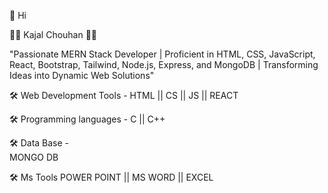 👋 Hi

👩‍💻 Kajal Chouhan 👩‍💻


"Passionate MERN Stack Developer | Proficient in HTML, CSS, JavaScript, React, Bootstrap, Tailwind, Node.js, Express, and MongoDB | Transforming Ideas into Dynamic Web Solutions"


🛠 Web Development Tools -
HTML || CS || JS || REACT 


🛠 Programming languages -
C || C++

🛠 Data Base -    
MONGO DB 


🛠 Ms Tools
POWER POINT || MS WORD || EXCEL

